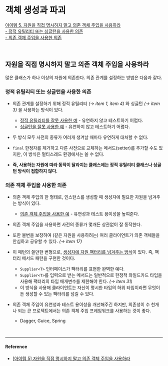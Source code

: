 # 객체 생성과 파괴

[아이템 5. 자원을 직접 명시하지 말고 의존 객체 주입을 사용하라](#자원을-직접-명시하지-말고-의존-객체-주입을-사용하라)  
[- 정적 유틸리티 또는 싱글턴을 사용한 의존](#정적-유틸리티-또는-싱글턴을-사용한-의존)  
[- 의존 객체 주입을 사용한 의존](#의존-객체-주입을-사용한-의존)  

<br>

## 자원을 직접 명시하지 말고 의존 객체 주입을 사용하라

많은 클래스가 하나 이상의 자원에 의존한다. 의존 관계를 설정하는 방법은 다음과 같다.


### 정적 유틸리티 또는 싱글턴을 사용한 의존
- 의존 관계를 설정하기 위해 정적 유틸리티 *(→ item 1, item 4)* 와 싱글턴 *(→ item 3)* 을 사용하는 방식이 있다.
  - [정적 유틸리티를 잘못 사용한 예](../../src/main/java/study/heejin/chapter2/item5/SpellCheckerUtility.java#LC3) - 유연하지 않고 테스트하기 어렵다.
  - [싱글턴을 잘못 사용한 예](../../src/main/java/study/heejin/chapter2/item5/SpellCheckerSingleton.java#LC3) - 유연하지 않고 테스트하기 어렵다.


- 두 방식 모두 사전의 종류가 여러개 생겨날 때마다 유연하게 대처할 수 없다.
- `final` 한정자를 제거하고 다른 사전으로 교체하는 메서드(setter)를 추가할 수도 있지만, 이 방식은 멀티스레드 환경에서는 쓸 수 없다.
- **즉, 사용하는 자원에 따라 동작이 달라지는 클래스에는 정적 유틸리티 클래스나 싱글턴 방식이 접합하지 않다.**


### 의존 객체 주입을 사용한 의존

- 의존 객체 주입의 한 형태로, 인스턴스를 생성할 때 생성자에 필요한 자원을 넘겨주는 방식이 있다.
  - [의존 객체 주입을 사용한 예](../../src/main/java/study/heejin/chapter2/item5/SpellCheckerDI.java#LC3) - 유연성과 테스트 용이성을 높여준다.


- 의존 객체 주입을 사용하면 사전의 종류가 몇개든 상관없이 잘 동작한다.
- 또한 불변을 보장하여 (같은 자원을 사용하려는) 여러 클라이언트가 의존 객체들을 안심하고 공유할 수 있다. *(→ item 17)*
- 이 패턴의 쓸만한 변형으로, [생성자에 자원 팩터리를 넘겨주는 방식](../../src/test/java/study/heejin/chapter2/Item5Test.java#LC50)이 있다.
  즉, 팩터리 메서드 패턴을 구현한 것이다.
  - `Supplier<T>` 인터페이스가 팩터리를 표현한 완벽한 예다.
  - `Supplier<T>`를 입력으로 받는 메서드는 일반적으로 한정적 와일드카드 타입을 사용해 팩터리의 타입 매개변수를 제한해야 한다. *(→ item 31)*
  - 이 방식을 사용해 클라이언트는 자신이 명시한 타입의 하위 타입이라면 무엇이든 생성할 수 있는 팩터리를 넘길 수 있다.


- 의존 객체 주입이 유연성과 테스트 용이성을 개선해주긴 하지만, 의존성이 수 천개나 되는 큰 프로젝트에서는 의존 객체 주입 프레임워크를 사용하는 것이 좋다.
  - Dagger, Guice, Spring
      
<br>

---
#### Reference

- [[아이템 5] 자원을 직접 명시하지 말고 의존 객체 주입을 사용하라](https://parkadd.tistory.com/75)


